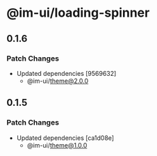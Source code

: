 # @im-ui/loading-spinner

## 0.1.6

### Patch Changes

- Updated dependencies [9569632]
  - @im-ui/theme@2.0.0

## 0.1.5

### Patch Changes

- Updated dependencies [ca1d08e]
  - @im-ui/theme@1.0.0
